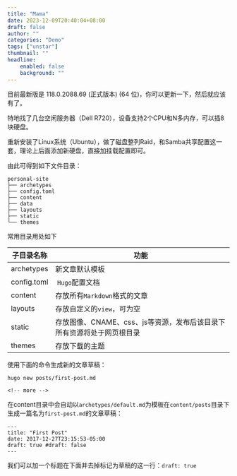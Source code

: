 ```yaml
---
title: "Mama"
date: 2023-12-09T20:40:04+08:00
draft: false
author: ""
categories: "Demo"
tags: ["unstar"]
thumbnail: ""
headline: 
    enabled: false
    background: ""
---
```


目前最新版是 118.0.2088.69 (正式版本) (64 位)，你可以更新一下，然后就应该有了。

特地找了几台空闲服务器（Dell R720），设备支持2个CPU和N多内存，可以插8块硬盘。

重新安装了Linux系统（Ubuntu），做了磁盘整列Raid，和Samba共享配置这一套，理论上后面添加新硬盘，直接加挂载配置即可。

<!--more--> 

由此可得到如下文件目录：

```text
personal-site
├── archetypes
├── config.toml
├── content
├── data
├── layouts
├── static
└── themes
```

常用目录用处如下

| 子目录名称 | 功能 |  
| ------------ | ---------------------------------------------------------------------- |  
| archetypes | 新文章默认模板 |  
| config.toml | `Hugo`配置文档 |  
| content | 存放所有`Markdown`格式的文章 |  
| layouts | 存放自定义的`view`，可为空 |  
| static | 存放图像、CNAME、css、js等资源，发布后该目录下所有资源将处于网页根目录 |  
| themes | 存放下载的主题 |

使用下面的命令生成新的文章草稿：

```text
hugo new posts/first-post.md

<!-- more -->
```

在content目录中会自动以`archetypes/default.md`为模板在`content/posts`目录下生成一篇名为`first-post.md`的文章草稿：

```text
---
title: "First Post"
date: 2017-12-27T23:15:53-05:00
draft: true #draft: false
---
```

我们可以加一个标题在下面并去掉标记为草稿的这一行：`draft: true`
